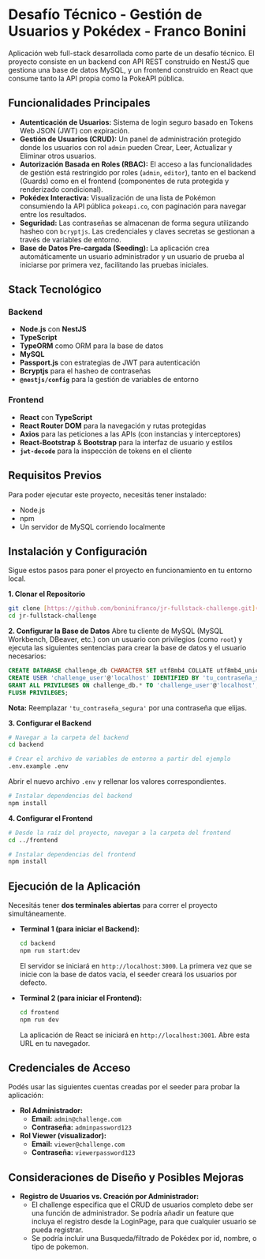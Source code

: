 # Desafío Técnico - Gestión de Usuarios y Pokédex - Franco Bonini

Aplicación web full-stack desarrollada como parte de un desafío técnico. El proyecto consiste en un backend con API REST construido en NestJS que gestiona una base de datos MySQL, y un frontend construido en React que consume tanto la API propia como la PokeAPI pública.

## Funcionalidades Principales

* **Autenticación de Usuarios:** Sistema de login seguro basado en Tokens Web JSON (JWT) con expiración.
* **Gestión de Usuarios (CRUD):** Un panel de administración protegido donde los usuarios con rol `admin` pueden Crear, Leer, Actualizar y Eliminar otros usuarios.
* **Autorización Basada en Roles (RBAC):** El acceso a las funcionalidades de gestión está restringido por roles (`admin`, `editor`), tanto en el backend (Guards) como en el frontend (componentes de ruta protegida y renderizado condicional).
* **Pokédex Interactiva:** Visualización de una lista de Pokémon consumiendo la API pública `pokeapi.co`, con paginación para navegar entre los resultados.
* **Seguridad:** Las contraseñas se almacenan de forma segura utilizando hasheo con `bcryptjs`. Las credenciales y claves secretas se gestionan a través de variables de entorno.
* **Base de Datos Pre-cargada (Seeding):** La aplicación crea automáticamente un usuario administrador y un usuario de prueba al iniciarse por primera vez, facilitando las pruebas iniciales.

## Stack Tecnológico

### Backend
* **Node.js** con **NestJS**
* **TypeScript**
* **TypeORM** como ORM para la base de datos
* **MySQL**
* **Passport.js** con estrategias de JWT para autenticación
* **Bcryptjs** para el hasheo de contraseñas
* **`@nestjs/config`** para la gestión de variables de entorno

### Frontend
* **React** con **TypeScript**
* **React Router DOM** para la navegación y rutas protegidas
* **Axios** para las peticiones a las APIs (con instancias y interceptores)
* **React-Bootstrap** & **Bootstrap** para la interfaz de usuario y estilos
* **`jwt-decode`** para la inspección de tokens en el cliente

## Requisitos Previos

Para poder ejecutar este proyecto, necesitás tener instalado:
* Node.js
* npm
* Un servidor de MySQL corriendo localmente

## Instalación y Configuración

Sigue estos pasos para poner el proyecto en funcionamiento en tu entorno local.

**1. Clonar el Repositorio**
```bash
git clone [https://github.com/boninifranco/jr-fullstack-challenge.git](https://github.com/boninifranco/jr-fullstack-challenge.git)
cd jr-fullstack-challenge
```

**2. Configurar la Base de Datos**
Abre tu cliente de MySQL (MySQL Workbench, DBeaver, etc.) con un usuario con privilegios (como `root`) y ejecuta las siguientes sentencias para crear la base de datos y el usuario necesarios:
```sql
CREATE DATABASE challenge_db CHARACTER SET utf8mb4 COLLATE utf8mb4_unicode_ci;
CREATE USER 'challenge_user'@'localhost' IDENTIFIED BY 'tu_contraseña_segura';
GRANT ALL PRIVILEGES ON challenge_db.* TO 'challenge_user'@'localhost';
FLUSH PRIVILEGES;
```
**Nota:** Reemplazar `'tu_contraseña_segura'` por una contraseña que elijas.

**3. Configurar el Backend**
```bash
# Navegar a la carpeta del backend
cd backend

# Crear el archivo de variables de entorno a partir del ejemplo
.env.example .env
```
Abrir el nuevo archivo `.env` y rellenar los valores correspondientes.

```bash
# Instalar dependencias del backend
npm install
```

**4. Configurar el Frontend**
```bash
# Desde la raíz del proyecto, navegar a la carpeta del frontend
cd ../frontend

# Instalar dependencias del frontend
npm install
```

## Ejecución de la Aplicación

Necesitás tener **dos terminales abiertas** para correr el proyecto simultáneamente.

* **Terminal 1 (para iniciar el Backend):**
    ```bash
    cd backend
    npm run start:dev
    ```
    El servidor se iniciará en `http://localhost:3000`. La primera vez que se inicie con la base de datos vacía, el seeder creará los usuarios por defecto.

* **Terminal 2 (para iniciar el Frontend):**
    ```bash
    cd frontend
    npm run dev
    ```
    La aplicación de React se iniciará en `http://localhost:3001`. Abre esta URL en tu navegador.

## Credenciales de Acceso

Podés usar las siguientes cuentas creadas por el seeder para probar la aplicación:

* **Rol Administrador:**
    * **Email:** `admin@challenge.com`
    * **Contraseña:** `adminpassword123`
* **Rol Viewer (visualizador):**
    * **Email:** `viewer@challenge.com`
    * **Contraseña:** `viewerpassword123`

## Consideraciones de Diseño y Posibles Mejoras

* **Registro de Usuarios vs. Creación por Administrador:**
   - El challenge especifica que el CRUD de usuarios completo debe ser una función de administrador. Se podría añadir un feature que incluya el registro desde la LoginPage, para que cualquier usuario se pueda registrar.
   - Se podría incluir una Busqueda/filtrado de Pokédex por id, nombre, o tipo de pokemon.
